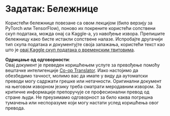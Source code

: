 <!--
CO_OP_TRANSLATOR_METADATA:
{
  "original_hash": "47f7d3c6a5373543e051e4d1140ce898",
  "translation_date": "2025-08-25T21:37:25+00:00",
  "source_file": "lessons/5-NLP/16-RNN/assignment.md",
  "language_code": "sr"
}
-->
# Задатак: Бележнице

Користећи бележнице повезане са овом лекцијом (било верзију за PyTorch или TensorFlow), поново их покрените користећи сопствени скуп података, можда онај са Kaggle-а, уз навођење извора. Препишите бележницу како бисте истакли сопствене налазе. Испробајте другачији тип скупа података и документујте своја запажања, користећи текст као што је [овај Kaggle скуп података о временским твитовима](https://www.kaggle.com/competitions/crowdflower-weather-twitter/data?select=train.csv).

**Одрицање од одговорности**:  
Овај документ је преведен коришћењем услуге за превођење помоћу вештачке интелигенције [Co-op Translator](https://github.com/Azure/co-op-translator). Иако настојимо да обезбедимо тачност, молимо вас да имате у виду да аутоматски преводи могу садржати грешке или нетачности. Оригинални документ на његовом изворном језику треба сматрати меродавним извором. За критичне информације препоручује се професионални превод од стране људи. Не преузимамо одговорност за било каква погрешна тумачења или неспоразуме који могу настати услед коришћења овог превода.
